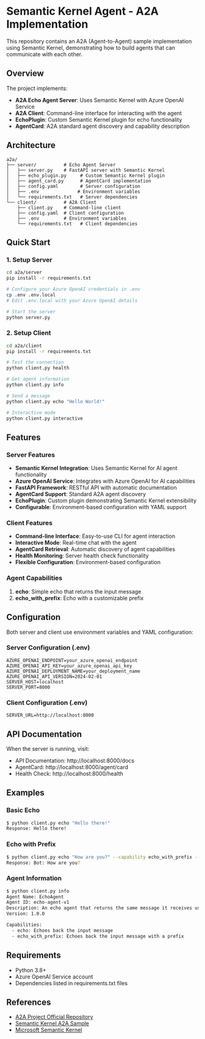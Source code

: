 # Semantic Kernel Agent - A2A Implementation

This repository contains an A2A (Agent-to-Agent) sample implementation using Semantic Kernel, demonstrating how to build agents that can communicate with each other.

## Overview

The project implements:
- **A2A Echo Agent Server**: Uses Semantic Kernel with Azure OpenAI Service
- **A2A Client**: Command-line interface for interacting with the agent
- **EchoPlugin**: Custom Semantic Kernel plugin for echo functionality
- **AgentCard**: A2A standard agent discovery and capability description

## Architecture

```
a2a/
├── server/          # Echo Agent Server
│   ├── server.py    # FastAPI server with Semantic Kernel
│   ├── echo_plugin.py     # Custom Semantic Kernel plugin
│   ├── agent_card.py      # AgentCard implementation
│   ├── config.yaml        # Server configuration
│   ├── .env              # Environment variables
│   └── requirements.txt   # Server dependencies
└── client/          # A2A Client
    ├── client.py    # Command-line client
    ├── config.yaml  # Client configuration
    ├── .env         # Environment variables
    └── requirements.txt   # Client dependencies
```

## Quick Start

### 1. Setup Server

```bash
cd a2a/server
pip install -r requirements.txt

# Configure your Azure OpenAI credentials in .env
cp .env .env.local
# Edit .env.local with your Azure OpenAI details

# Start the server
python server.py
```

### 2. Setup Client

```bash
cd a2a/client
pip install -r requirements.txt

# Test the connection
python client.py health

# Get agent information
python client.py info

# Send a message
python client.py echo "Hello World!"

# Interactive mode
python client.py interactive
```

## Features

### Server Features
- **Semantic Kernel Integration**: Uses Semantic Kernel for AI agent functionality
- **Azure OpenAI Service**: Integrates with Azure OpenAI for AI capabilities
- **FastAPI Framework**: RESTful API with automatic documentation
- **AgentCard Support**: Standard A2A agent discovery
- **EchoPlugin**: Custom plugin demonstrating Semantic Kernel extensibility
- **Configurable**: Environment-based configuration with YAML support

### Client Features
- **Command-line Interface**: Easy-to-use CLI for agent interaction
- **Interactive Mode**: Real-time chat with the agent
- **AgentCard Retrieval**: Automatic discovery of agent capabilities
- **Health Monitoring**: Server health check functionality
- **Flexible Configuration**: Environment-based configuration

### Agent Capabilities
1. **echo**: Simple echo that returns the input message
2. **echo_with_prefix**: Echo with a customizable prefix

## Configuration

Both server and client use environment variables and YAML configuration:

### Server Configuration (.env)
```env
AZURE_OPENAI_ENDPOINT=your_azure_openai_endpoint
AZURE_OPENAI_API_KEY=your_azure_openai_api_key
AZURE_OPENAI_DEPLOYMENT_NAME=your_deployment_name
AZURE_OPENAI_API_VERSION=2024-02-01
SERVER_HOST=localhost
SERVER_PORT=8000
```

### Client Configuration (.env)
```env
SERVER_URL=http://localhost:8000
```

## API Documentation

When the server is running, visit:
- API Documentation: http://localhost:8000/docs
- AgentCard: http://localhost:8000/agent/card
- Health Check: http://localhost:8000/health

## Examples

### Basic Echo
```bash
$ python client.py echo "Hello there!"
Response: Hello there!
```

### Echo with Prefix
```bash
$ python client.py echo "How are you?" --capability echo_with_prefix --prefix "Bot: "
Response: Bot: How are you?
```

### Agent Information
```bash
$ python client.py info
Agent Name: EchoAgent
Agent ID: echo-agent-v1
Description: An echo agent that returns the same message it receives using Semantic Kernel
Version: 1.0.0

Capabilities:
  - echo: Echoes back the input message
  - echo_with_prefix: Echoes back the input message with a prefix
```

## Requirements

- Python 3.8+
- Azure OpenAI Service account
- Dependencies listed in requirements.txt files

## References

- [A2A Project Official Repository](https://github.com/a2aproject/a2a-python)
- [Semantic Kernel A2A Sample](https://github.com/mathminds/a2a/tree/main/samples/python/agents/semantickernel)
- [Microsoft Semantic Kernel](https://github.com/microsoft/semantic-kernel)